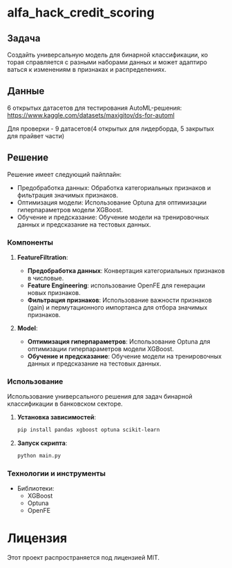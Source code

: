 # alfa_hack_credit_scoring
## Задача
 Создайть универсальную модель для бинарной классификации, ко
торая справляется с разными наборами данных и может адаптиро
ваться к изменениям в признаках и распределениях.

## Данные

6 открытых датасетов для тестирования AutoML-решения:
https://www.kaggle.com/datasets/maxigitov/ds-for-automl

Для проверки - 9 датасетов(4 открытых для лидерборда, 5 закрытых для прайвет части)

## Решение
Решение имеет следующий пайплайн:

- Предобработка данных: Обработка категориальных признаков и фильтрация значимых признаков.
- Оптимизация модели: Использование Optuna для оптимизации гиперпараметров модели XGBoost.
- Обучение и предсказание: Обучение модели на тренировочных данных и предсказание на тестовых данных.

### Компоненты

1. **FeatureFiltration**:
    - **Предобработка данных**: Конвертация категориальных признаков в числовые.
    - **Feature Engineering**: использование OpenFE для генерации новых признаков.
    - **Фильтрация признаков**: Использование важности признаков (gain) и пермутационного импортанса для отбора значимых признаков.

2. **Model**:
    - **Оптимизация гиперпараметров**: Использование Optuna для оптимизации гиперпараметров модели XGBoost.
    - **Обучение и предсказание**: Обучение модели на тренировочных данных и предсказание на тестовых данных.

### Использование
Использование универсального решения для задач бинарной классификации в банковском секторе.
1. **Установка зависимостей**:
    ```bash
    pip install pandas xgboost optuna scikit-learn
    ```

2. **Запуск скрипта**:
    ```bash
    python main.py
    ```

### Технологии и инструменты
 - Библиотеки:
   - XGBoost
   - Optuna
   - OpenFE

# Лицензия
Этот проект распространяется под лицензией MIT. 